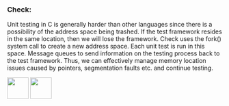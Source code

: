 ### Check:
  <p>Unit testing in C is generally harder than other languages
  since there is a possibility of the address space being trashed. 
  If the test framework resides in the same location, then we will lose the framework.
  Check uses the fork() system call to create a new address space. Each unit test is run in this space. Message queues to send information on the testing process back to the test framework. 
  Thus, we can effectively manage memory location issues caused by pointers, segmentation faults etc. and continue testing. </p>

[<img src="https://cloud.githubusercontent.com/assets/14101008/10718970/e8253ecc-7b43-11e5-8fcb-af3acab64686.png" width="50" height="50"></img>](https://github.com/hariniiyer/CSCI-5828_Presentation2_Testing-Frameworks/blob/master/CUnitExample.md)
[<img src="https://cloud.githubusercontent.com/assets/14101008/10718969/e5b6db32-7b43-11e5-886a-b848ca79f105.png" width="50" height="50"></img>](https://github.com/hariniiyer/CSCI-5828_Presentation2_Testing-Frameworks/blob/master/CheckFeatures.md)
